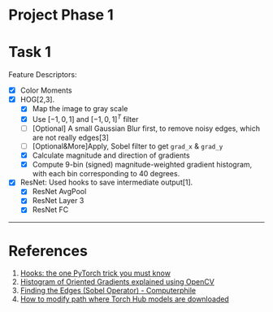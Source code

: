 # Project Phase 1

# Task 1

Feature Descriptors:
- [x] Color Moments
- [x] HOG[2,3].
  - [x] Map the image to gray scale
  - [x] Use $[-1, 0, 1]$ and $[-1, 0, 1]^T$ filter
  - [ ] [Optional] A small Gaussian Blur first, to remove noisy edges, which are not really edges[3] 
  - [ ] [Optional&More]Apply, Sobel filter to get `grad_x` & `grad_y`
  - [x] Calculate magnitude and direction of gradients
  - [x] Compute 9-bin (signed) magnitude-weighted gradient histogram, with each bin corresponding to 40 degrees.
- [x] ResNet: Used hooks to save intermediate output[1].
  - [x] ResNet AvgPool
  - [x] ResNet Layer 3
  - [x] ResNet FC

---
# References

1. [Hooks: the one PyTorch trick you must know](https://tivadardanka.com/blog/hooks-the-one-pytorch-trick-you-must-know)
2. [Histogram of Oriented Gradients explained using OpenCV](https://learnopencv.com/histogram-of-oriented-gradients/)
3. [Finding the Edges (Sobel Operator) - Computerphile](https://youtu.be/uihBwtPIBxM?feature=shared)
4. [How to modify path where Torch Hub models are downloaded](https://stackoverflow.com/questions/59134499/how-to-modify-path-where-torch-hub-models-are-downloaded)
